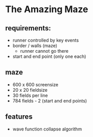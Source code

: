 # The Amazing Maze

## requirements:
* runner controlled by key events
* border / walls (maze)
  * runner cannot go there
* start and end point (only one each)

## maze
* 600 x 600 screensize
* 20 x 20 fieldsize
* 30 fields per line
* 784 fields - 2 (start and end points)

## features
* wave function collapse algorithm
